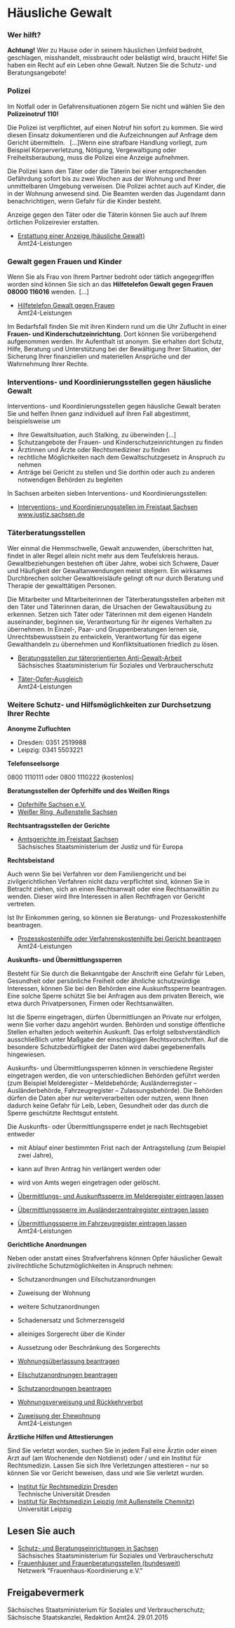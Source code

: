 # Häusliche Gewalt

### Wer hilft?

**Achtung!** Wer zu Hause oder in seinem häuslichen Umfeld bedroht, geschlagen, misshandelt, missbraucht oder belästigt wird, braucht Hilfe! Sie haben ein Recht auf ein Leben ohne Gewalt. Nutzen Sie die Schutz- und Beratungsangebote!

### Polizei

Im Notfall oder in Gefahrensituationen zögern Sie nicht und wählen Sie den **Polizeinotruf 110!**

Die Polizei ist verpflichtet, auf einen Notruf hin sofort zu kommen. Sie wird diesen Einsatz dokumentieren und die Aufzeichnungen auf Anfrage dem Gericht übermitteln.  [...]Wenn eine strafbare Handlung vorliegt, zum Beispiel Körperverletzung, Nötigung, Vergewaltigung oder Freiheitsberaubung, muss die Polizei eine Anzeige aufnehmen.

Die Polizei kann den Täter oder die Täterin bei einer entsprechenden Gefährdung sofort bis zu zwei Wochen aus der Wohnung und Ihrer unmittelbaren Umgebung verweisen. Die Polizei achtet auch auf Kinder, die in der Wohnung anwesend sind. Die Beamten werden das Jugendamt dann benachrichtigen, wenn Gefahr für die Kinder besteht.

Anzeige gegen den Täter oder die Täterin können Sie auch auf Ihrem örtlichen Polizeirevier erstatten.

* [Erstattung einer Anzeige (häusliche Gewalt)](https://amt24dev.sachsen.de/zufi/leistungen/6000258)  
   Amt24-Leistungen

### Gewalt gegen Frauen und Kinder

Wenn Sie als Frau von Ihrem Partner bedroht oder tätlich angegegriffen worden sind können Sie sich an das **Hilfetelefon Gewalt gegen Frauen 08000 116016** wenden. [...]

* [Hilfetelefon Gewalt gegen Frauen](https://amt24dev.sachsen.de/zufi/leistungen/6000251)  
   Amt24-Leistungen

Im Bedarfsfall finden Sie mit ihren Kindern rund um die Uhr Zuflucht in einer **Frauen- und Kinderschutzeinrichtung**. Dort können Sie vorübergehend aufgenommen werden. Ihr Aufenthalt ist anonym. Sie erhalten dort Schutz, Hilfe, Beratung und Unterstützung bei der Bewältigung Ihrer Situation, der Sicherung Ihrer finanziellen und materiellen Ansprüche und der Wahrnehmung Ihrer Rechte.

### Interventions- und Koordinierungsstellen gegen häusliche Gewalt

Interventions- und Koordinierungsstellen gegen häusliche Gewalt beraten Sie und helfen Ihnen ganz individuell auf Ihren Fall abgestimmt, beispielsweise um

* Ihre Gewaltsituation, auch Stalking, zu überwinden [...]
* Schutzangebote der Frauen- und Kinderschutzeinrichtungen zu finden
* Ärztinnen und Ärzte oder Rechtsmediziner zu finden
* rechtliche Möglichkeiten nach dem Gewaltschutzgesetz in Anspruch zu nehmen
* Anträge bei Gericht zu stellen und Sie dorthin oder auch zu anderen notwendigen Behörden zu begleiten

In Sachsen arbeiten sieben Interventions- und Koordinierungsstellen:

* [Interventions- und Koordinierungsstellen im Freistaat Sachsen](https://www.justiz.sachsen.de/content/2966.htm "SMJ: Interventions- und Koordinierungsstellen gegen häusliche Gewalt (justiz.sachsen.de)")  
   www.justiz.sachsen.de

### Täterberatungsstellen

Wer einmal die Hemmschwelle, Gewalt anzuwenden, überschritten hat, findet in aller Regel allein nicht mehr aus dem Teufelskreis heraus. Gewaltbeziehungen bestehen oft über Jahre, wobei sich Schwere, Dauer und Häufigkeit der Gewaltanwendungen meist steigern. Ein wirksames Durchbrechen solcher Gewaltkreisläufe gelingt oft nur durch Beratung und Therapie der gewalttätigen Personen.

Die Mitarbeiter und Mitarbeiterinnen der Täterberatungsstellen arbeiten mit den Täter und Täterinnen daran, die Ursachen der Gewaltausübung zu erkennen. Setzen sich Täter oder Täterinnen mit dem eigenen Handeln auseinander, beginnen sie, Verantwortung für ihr eigenes Verhalten zu übernehmen. In Einzel-, Paar- und Gruppenberatungen lernen sie, Unrechtsbewusstsein zu entwickeln, Verantwortung für das eigene Gewalthandeln zu übernehmen und Konfliktsituationen friedlich zu lösen.

* [Beratungsstellen zur täterorientierten Anti-Gewalt-Arbeit](http://www.familie.sachsen.de/7478.html)  
   Sächsisches Staatsministerium für Soziales und Verbraucherschutz

* [Täter-Opfer-Ausgleich](https://amt24dev.sachsen.de/zufi/leistungen/6000404)  
   Amt24-Leistungen

### Weitere Schutz- und Hilfsmöglichkeiten zur Durchsetzung Ihrer Rechte

**Anonyme Zufluchten**

* Dresden: 0351 2519988
* Leipzig: 0341 5503221

**Telefonseelsorge**

0800 1110111 oder 0800 1110222 (kostenlos)

**Beratungsstellen der Opferhilfe und des Weißen Rings**

* [Opferhilfe Sachsen e.V.](http://www.opferhilfe-sachsen.de/index.php?article_id=21 "Opferhilfe Sachsen e. V.: Übersicht der Beratungsstellen")
* [Weißer Ring, Außenstelle Sachsen](http://sachsen.weisser-ring.de/ "Opfer-Beratungsstellen (Weisser Ring e. V.)")

**Rechtsantragsstellen der Gerichte**

* [Amtsgerichte im Freistaat Sachsen](https://www.justiz.sachsen.de/content/ag.htm)  
   Sächsisches Staatsministerium der Justiz und für Europa

**Rechtsbeistand**

Auch wenn Sie bei Verfahren vor dem Familiengericht und bei zivilgerichtlichen Verfahren nicht dazu verpflichtet sind, können Sie in Betracht ziehen, sich an einen Rechtsanwalt oder eine Rechtsanwältin zu wenden. Dieser wird Ihre Interessen in allen Rechtfragen vor Gericht vertreten.

Ist Ihr Einkommen gering, so können sie Beratungs- und Prozesskostenhilfe beantragen.

* [Prozesskostenhilfe oder Verfahrenskostenhilfe bei Gericht beantragen](https://amt24dev.sachsen.de/zufi/leistungen/6000486)  
   Amt24-Leistungen

**Auskunfts- und Übermittlungssperren**

Besteht für Sie durch die Bekanntgabe der Anschrift eine Gefahr für Leben, Gesundheit oder persönliche Freiheit oder ähnliche schutzwürdige Interessen, können Sie bei den Behörden eine Auskunftssperre beantragen. Eine solche Sperre schützt Sie bei Anfragen aus dem privaten Bereich, wie etwa durch Privatpersonen, Firmen oder Rechtsanwälten.

Ist die Sperre eingetragen, dürfen Übermittlungen an Private nur erfolgen, wenn Sie vorher dazu angehört wurden. Behörden und sonstige öffentliche Stellen erhalten jedoch weiterhin Auskunft. Das erfolgt selbstverständlich ausschließlich unter Maßgabe der einschlägigen Rechtsvorschriften. Auf die besondere Schutzbedürftigkeit der Daten wird dabei gegebenenfalls hingewiesen.

Auskunfts- und Übermittlungssperren können in verschiedene Register eingetragen werden, die von unterschiedlichen Behörden geführt werden (zum Beispiel Melderegister – Meldebehörde; Ausländerregister – Ausländerbehörde, Fahrzeugregister – Zulassungsbehörde). Die Behörden dürfen die Daten aber nur weiterverarbeiten oder nutzen, wenn Ihnen dadurch keine Gefahr für Leib, Leben, Gesundheit oder das durch die Sperre geschützte Rechtsgut entsteht.

Die Auskunfts- oder Übermittlungssperre endet je nach Rechtsgebiet entweder

* mit Ablauf einer bestimmten Frist nach der Antragstellung (zum Beispiel zwei Jahre),
* kann auf Ihren Antrag hin verlängert werden oder
* wird von Amts wegen eingetragen oder gelöscht.

* [Übermittlungs- und Auskunftssperre im Melderegister eintragen lassen](https://amt24dev.sachsen.de/zufi/leistungen/6000349)
* [Übermittlungssperre im Ausländerzentralregister eintragen lassen](https://amt24dev.sachsen.de/zufi/leistungen/6000693)
* [Übermittlungssperre im Fahrzeugregister eintragen lassen](https://amt24dev.sachsen.de/zufi/leistungen/6001076)  
   Amt24-Leistungen

**Gerichtliche Anordnungen**

Neben oder anstatt eines Strafverfahrens können Opfer häuslicher Gewalt zivilrechtliche Schutzmöglichkeiten in Anspruch nehmen:

* Schutzanordnungen und Eilschutzanordnungen
* Zuweisung der Wohnung
* weitere Schutzanordnungen
* Schadenersatz und Schmerzensgeld
* alleiniges Sorgerecht über die Kinder
* Aussetzung oder Beschränkung des Sorgerechts

* [Wohnungsüberlassung beantragen](https://amt24dev.sachsen.de/zufi/leistungen/6000292)
* [Eilschutzanordnungen beantragen](https://amt24dev.sachsen.de/zufi/leistungen/6000334)
* [Schutzanordnungen beantragen](https://amt24dev.sachsen.de/zufi/leistungen/6000534)
* [Wohnungsverweisung und Rückkehrverbot](https://amt24dev.sachsen.de/zufi/leistungen/6000475)
* [Zuweisung der Ehewohnung](https://amt24dev.sachsen.de/zufi/leistungen/6000247)  
   Amt24-Leistungen

**Ärztliche Hilfen und Attestierungen**

Sind Sie verletzt worden, suchen Sie in jedem Fall eine Ärztin oder einen Arzt auf (am Wochenende den Notdienst) oder / und ein Institut für Rechtsmedizin. Lassen Sie sich Ihre Verletzungen attestieren – nur so können Sie vor Gericht beweisen, dass und wie Sie verletzt wurden.

* [Institut für Rechtsmedizin Dresden](https://tu-dresden.de/die_tu_dresden/fakultaeten/medizinische_fakultaet/inst/irm/)  
   Technische Universität Dresden
* [Institut für Rechtsmedizin Leipzig (mit Außenstelle Chemnitz)](http://rechtsmedizin.uni-leipzig.de)  
   Universität Leipzig

## Lesen Sie auch

* [Schutz- und Beratungseinrichtungen in Sachsen](https://www.justiz.sachsen.de/download/BF_Schutz-und_Beratungseinrichtungen_Mai2019.pdf "SMS: Karte von Schutz- und Beratungseinrichtungen bei häuslicher Gewalt")  
  Sächsisches Staatsministerium für Soziales und Verbraucherschutz
* [Frauenhäuser und Frauenberatungsstellen (bundesweit)](http://www.frauenhauskoordinierung.de/index.php?id=14 "Datenbank-Suche nach Frauenhäusern in Deutschland")  
  Netzwerk "Frauenhaus-Koordinierung e.V."

## Freigabevermerk

Sächsisches Staatsministerium für Soziales und Verbraucherschutz; Sächsische Staatskanzlei, Redaktion Amt24. 29.01.2015
